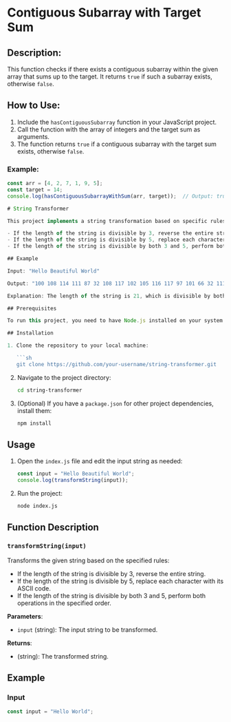# Contiguous Subarray with Target Sum

## Description:

This function checks if there exists a contiguous subarray within the given array that sums up to the target. It returns `true` if such a subarray exists, otherwise `false`.

## How to Use:

1. Include the `hasContiguousSubarray` function in your JavaScript project.
2. Call the function with the array of integers and the target sum as arguments.
3. The function returns `true` if a contiguous subarray with the target sum exists, otherwise `false`.

### Example:

````javascript
const arr = [4, 2, 7, 1, 9, 5];
const target = 14;
console.log(hasContiguousSubarrayWithSum(arr, target));  // Output: true

# String Transformer

This project implements a string transformation based on specific rules:

- If the length of the string is divisible by 3, reverse the entire string.
- If the length of the string is divisible by 5, replace each character with its ASCII code.
- If the length of the string is divisible by both 3 and 5, perform both operations in the specified order.

## Example

Input: "Hello Beautiful World"

Output: "100 108 114 111 87 32 108 117 102 105 116 117 97 101 66 32 111 108 108 101 72"

Explanation: The length of the string is 21, which is divisible by both 3 and 5. First, the string is reversed, becoming "dlroW lufituaeB olleH". Then, each character is replaced by its ASCII code, resulting in "100 108 114 111 87 32 108 117 102 105 116 117 97 101 66 32 111 108 108 101 72".

## Prerequisites

To run this project, you need to have Node.js installed on your system. You can download and install Node.js from [here](https://nodejs.org/).

## Installation

1. Clone the repository to your local machine:

   ```sh
   git clone https://github.com/your-username/string-transformer.git
````

2. Navigate to the project directory:

   ```sh
   cd string-transformer
   ```

3. (Optional) If you have a `package.json` for other project dependencies, install them:
   ```sh
   npm install
   ```

## Usage

1. Open the `index.js` file and edit the input string as needed:

   ```javascript
   const input = "Hello Beautiful World";
   console.log(transformString(input));
   ```

2. Run the project:
   ```sh
   node index.js
   ```

## Function Description

### `transformString(input)`

Transforms the given string based on the specified rules:

- If the length of the string is divisible by 3, reverse the entire string.
- If the length of the string is divisible by 5, replace each character with its ASCII code.
- If the length of the string is divisible by both 3 and 5, perform both operations in the specified order.

**Parameters**:

- `input` (string): The input string to be transformed.

**Returns**:

- (string): The transformed string.

## Example

### Input

```javascript
const input = "Hello World";
```
